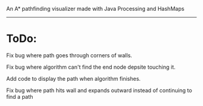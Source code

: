 An A* pathfinding visualizer made with Java Processing and HashMaps

----------------------------------------------------------------------------------

# ToDo:

Fix bug where path goes through corners of walls.

Fix bug where algorithm can't find the end node depsite touching it.

Add code to display the path when algorithm finishes.

Fix bug where path hits wall and expands outward instead of continuing to find a path
